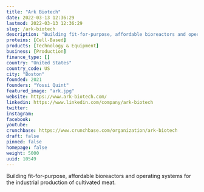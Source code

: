 ```yaml
---
title: "Ark Biotech"
date: 2022-03-13 12:36:29
lastmod: 2022-03-13 12:36:29
slug: /ark-biotech
description: "Building fit-for-purpose, affordable bioreactors and operating systems for the industrial production of cultivated meat."
proteins: [Cell-Based]
products: [Technology & Equipment]
business: [Production]
finance_type: []
country: "United States"
country_code: US
city: "Boston"
founded: 2021
founders: "Yossi Quint"
featured_image: "ark.jpg"
website: https://www.ark-biotech.com/
linkedin: https://www.linkedin.com/company/ark-biotech
twitter: 
instagram: 
facebook: 
youtube: 
crunchbase: https://www.crunchbase.com/organization/ark-biotech
draft: false
pinned: false
homepage: false
weight: 5000
uuid: 10549
---
```

Building fit-for-purpose, affordable bioreactors and operating systems for the industrial production of cultivated meat.
